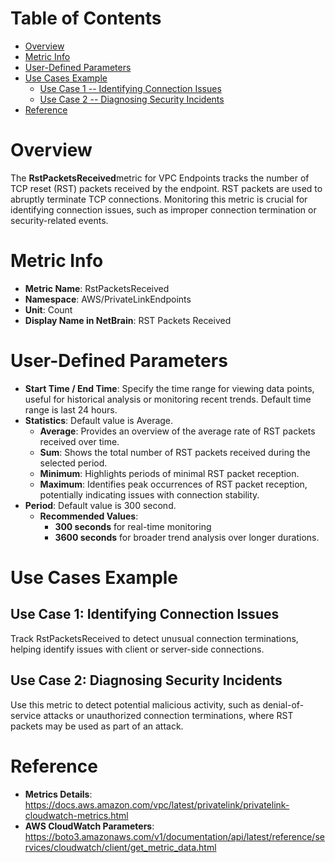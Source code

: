 # Table of Contents
- [Overview](#overview)
- [Metric Info](#metric-info)
- [User-Defined Parameters](#user-defined-parameters)
- [Use Cases Example](#example)
    - [Use Case 1 -- Identifying Connection Issues](#example-1) 
    - [Use Case 2 -- Diagnosing Security Incidents](#example-2)
- [Reference](#reference)

# Overview <a name="overview"></a>
The <b>RstPacketsReceived</b>metric for VPC Endpoints tracks the number of TCP reset (RST) packets received by the endpoint. RST packets are used to abruptly terminate TCP connections. Monitoring this metric is crucial for identifying connection issues, such as improper connection termination or security-related events.

# Metric Info <a name="metric-info"></a>
* <b>Metric Name</b>: RstPacketsReceived
* <b>Namespace</b>: AWS/PrivateLinkEndpoints
* <b>Unit</b>: Count
* <b>Display Name in NetBrain</b>: RST Packets Received

# User-Defined Parameters <a name="user-defined-parameters"></a>
* <b>Start Time / End Time</b>: Specify the time range for viewing data points, useful for historical analysis or monitoring recent trends. Default time range is last 24 hours.
* <b>Statistics</b>: Default value is Average.
  * <b>Average</b>: Provides an overview of the average rate of RST packets received over time.
  * <b>Sum</b>: Shows the total number of RST packets received during the selected period.
  * <b>Minimum</b>: Highlights periods of minimal RST packet reception.
  * <b>Maximum</b>: Identifies peak occurrences of RST packet reception, potentially indicating issues with connection stability.
* <b>Period</b>: Default value is 300 second.
  * <b>Recommended Values</b>:
    * <b>300 seconds</b> for real-time monitoring
    * <b>3600 seconds</b> for broader trend analysis over longer durations.

# Use Cases Example <a name="example"></a>
## Use Case 1: Identifying Connection Issues <a name="example-1"></a>
Track RstPacketsReceived to detect unusual connection terminations, helping identify issues with client or server-side connections.


## Use Case 2: Diagnosing Security Incidents <a name="example-2"></a>
Use this metric to detect potential malicious activity, such as denial-of-service attacks or unauthorized connection terminations, where RST packets may be used as part of an attack.



# Reference <a name="reference"></a>
* <b>Metrics Details</b>: https://docs.aws.amazon.com/vpc/latest/privatelink/privatelink-cloudwatch-metrics.html
* <b>AWS CloudWatch Parameters</b>: https://boto3.amazonaws.com/v1/documentation/api/latest/reference/services/cloudwatch/client/get_metric_data.html
